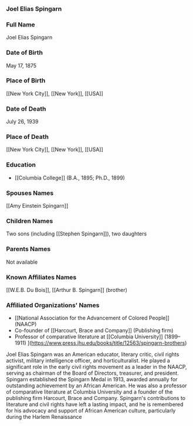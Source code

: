 ### Joel Elias Spingarn

### Full Name

Joel Elias Spingarn

### Date of Birth

May 17, 1875

### Place of Birth

[[New York City]], [[New York]], [[USA]]
### Date of Death

July 26, 1939

### Place of Death

[[New York City]], [[New York]], [[USA]]

### Education

- [[Columbia College]] (B.A., 1895; Ph.D., 1899)

### Spouses Names

[[Amy Einstein Spingarn]]

### Children Names

Two sons (including [[Stephen Spingarn]]), two daughters

### Parents Names

Not available

### Known Affiliates Names

[[W.E.B. Du Bois]], [[Arthur B. Spingarn]] (brother)

### Affiliated Organizations' Names

- [[National Association for the Advancement of Colored People]] (NAACP)
- Co-founder of [[Harcourt, Brace and Company]] (Publishing firm)
- Professor of comparative literature at [[Columbia University]] (1899–1911)
    ](https://www.press.jhu.edu/books/title/12563/spingarn-brothers)

Joel Elias Spingarn was an American educator, literary critic, civil rights activist, military intelligence officer, and horticulturalist. He played a significant role in the early civil rights movement as a leader in the NAACP, serving as chairman of the Board of Directors, treasurer, and president. Spingarn established the Spingarn Medal in 1913, awarded annually for outstanding achievement by an African American. He was also a professor of comparative literature at Columbia University and a founder of the publishing firm Harcourt, Brace and Company. Spingarn's contributions to literature and civil rights have left a lasting impact, and he is remembered for his advocacy and support of African American culture, particularly during the Harlem Renaissance